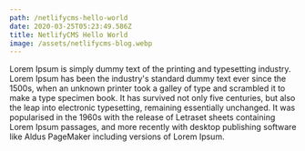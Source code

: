 ```yaml
---
path: /netlifycms-hello-world
date: 2020-03-25T05:23:49.586Z
title: NetlifyCMS Hello World
image: /assets/netlifycms-blog.webp
---
```


Lorem Ipsum is simply dummy text of the printing and typesetting industry. Lorem Ipsum has been the industry's standard dummy text ever since the 1500s, when an unknown printer took a galley of type and scrambled it to make a type specimen book. It has survived not only five centuries, but also the leap into electronic typesetting, remaining essentially unchanged. It was popularised in the 1960s with the release of Letraset sheets containing Lorem Ipsum passages, and more recently with desktop publishing software like Aldus PageMaker including versions of Lorem Ipsum.
